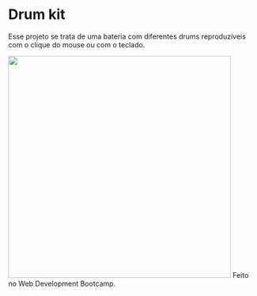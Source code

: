 # Drum kit
Esse projeto se trata de uma bateria com diferentes drums reproduzíveis com o clique do mouse ou com o teclado.

<img height="450px" src="https://i.imgur.com/ihPsWok.png">
Feito no Web Development Bootcamp.
